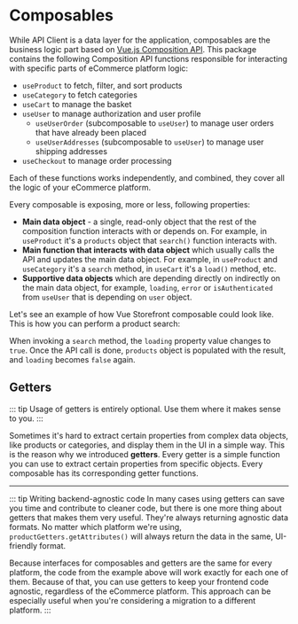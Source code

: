 
# Composables

While API Client is a data layer for the application, composables are the business logic part based on [Vue.js Composition API](https://vue-composition-api-rfc.netlify.com/). This package contains the following Composition API functions responsible for interacting with specific parts of eCommerce platform logic:
- `useProduct` to fetch, filter, and sort products
- `useCategory` to fetch categories
- `useCart` to manage the basket
- `useUser` to manage authorization and user profile
   - `useUserOrder` (subcomposable to `useUser`) to manage user orders that have already been placed
   - `useUserAddresses` (subcomposable to `useUser`) to manage user shipping addresses
- `useCheckout` to manage order processing

Each of these functions works independently, and combined, they cover all the logic of your eCommerce platform.

Every composable is exposing, more or less, following properties:
- **Main data object** - a single, read-only object that the rest of the composition function interacts with or depends on. For example, in `useProduct` it's a `products` object that `search()` function interacts with.
- **Main function that interacts with data object** which usually calls the API and updates the main data object. For example, in `useProduct` and `useCategory` it's a `search` method, in `useCart` it's a `load()` method, etc.
- **Supportive data objects** which are depending directly on indirectly on the main data object, for example, `loading`, `error` or `isAuthenticated` from `useUser` that is depending on `user` object.

Let's see an example of how Vue Storefront composable could look like. This is how you can perform a product search:

<Content slot-key="example-product-search" />

When invoking a `search` method, the `loading` property value changes to `true`. Once the API call is done, `products` object is populated with the result, and `loading` becomes `false` again.

## Getters
::: tip
Usage of getters is entirely optional. Use them where it makes sense to you.
:::

Sometimes it's hard to extract certain properties from complex data objects, like products or categories, and display them in the UI in a simple way. This is the reason why we introduced **getters**. Every getter is a simple function you can use to extract certain properties from specific objects. Every composable has its corresponding getter functions.

<Content slot-key="example-product-search-getters" />

___

::: tip Writing backend-agnostic code
In many cases using getters can save you time and contribute to cleaner code, but there is one more thing about getters that makes them very useful. They're always returning agnostic data formats. No matter which platform we're using, `productGetters.getAttributes()` will always return the data in the same, UI-friendly format.

Because interfaces for composables and getters are the same for every platform, the code from the example above will work exactly for each one of them. Because of that, you can use getters to keep your frontend code agnostic, regardless of the eCommerce platform. This approach can be especially useful when you're considering a migration to a different platform.
:::

<Content slot-key="example-product-search-custom-query" />
